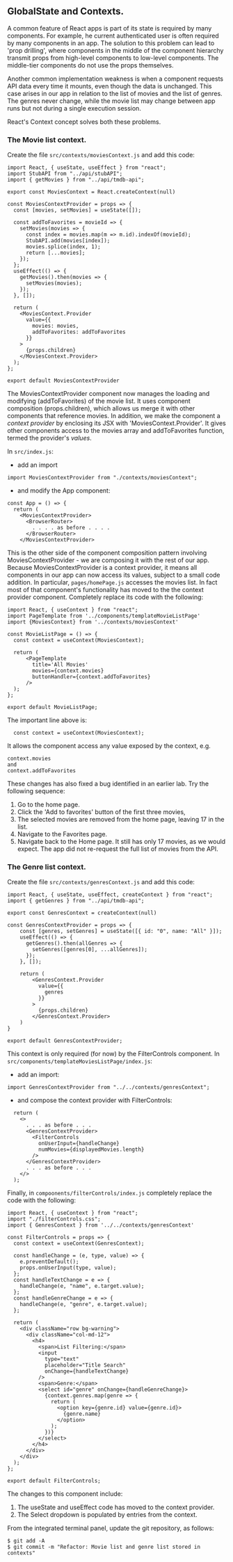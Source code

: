 
## GlobalState and Contexts.

A common feature of React apps is part of its state is required by many components. For example, he current authenticated user is often required by many components in an app. The solution to this problem can lead to 'prop drilling', where components in the middle of the component hierarchy transmit props from high-level components to low-level components. The middle-tier components do not use the props themselves. 

Another common implementation weakness is when a component requests API data every time it mounts, even though the data is unchanged. This case arises in our app in relation to the list of movies and the list of genres. The genres never change, while the movie list may change between app runs but not during a single execution session.

React's Context concept solves both these problems. 

### The Movie list context.

Create the file `src/contexts/moviesContext.js` and add this code:
~~~
import React, { useState, useEffect } from "react";
import StubAPI from "../api/stubAPI";
import { getMovies } from "../api/tmdb-api";

export const MoviesContext = React.createContext(null)

const MoviesContextProvider = props => {
  const [movies, setMovies] = useState([]);

  const addToFavorites = movieId => {
    setMovies(movies => {
      const index = movies.map(m => m.id).indexOf(movieId);
      StubAPI.add(movies[index]);
      movies.splice(index, 1);
      return [...movies];
    });
  };
  useEffect(() => {
    getMovies().then(movies => {
      setMovies(movies);
    });
  }, []);

  return (
    <MoviesContext.Provider
      value={{
        movies: movies,
        addToFavorites: addToFavorites
      }}
    >
      {props.children}
    </MoviesContext.Provider>
  );
};

export default MoviesContextProvider
~~~
The MoviesContextProvider component now manages the loading and modifying (addToFavorites) of the movie list. It uses component composition (props.children), which allows us merge it with other components that reference movies. In addition, we make the component a *context provider* by enclosing its JSX with 'MoviesContext.Provider'. It gives other components access to the movies array and addToFavorites function, termed the provider's *values*.

In `src/index.js`:

+ add an import
~~~
import MoviesContextProvider from "./contexts/moviesContext";
~~~

+ and modify the App component:
~~~
const App = () => {
  return (
    <MoviesContextProvider>
      <BrowserRouter>
        . . . . as before . . . . 
      </BrowserRouter>
    </MoviesContextProvider>
~~~

This is the other side of the component composition pattern involving MoviesContextProvider - we are composing it with the rest of our app. 
Because MoviesContextProvider is a context provider, it means all components in our app can now access its values, subject to a small code addition. In particular, `pages/homePage.js` accesses the movies list. In fact most of that component's functionality has moved to the the context provider component. Completely replace its code with the following:
~~~
import React, { useContext } from "react";
import PageTemplate from '../components/templateMovieListPage'
import {MoviesContext} from '../contexts/moviesContext'

const MovieListPage = () => {
  const context = useContext(MoviesContext);

  return (
      <PageTemplate 
        title='All Movies'
        movies={context.movies}
        buttonHandler={context.addToFavorites}
      />
  );
};

export default MovieListPage;
~~~
The important line above is:
~~~
  const context = useContext(MoviesContext);
~~~
It allows the component access any value exposed by the context, e.g.
~~~
context.movies
and
context.addToFavorites
~~~

These changes has also fixed a bug identified in an earlier lab. Try the following sequence:

1. Go to the home page.
1. Click the 'Add to favorites' button of the first three movies, 
1. The selected movies are removed from the home page, leaving 17 in the list. 
1. Navigate to the Favorites page.
1. Navigate back to the Home page. It still has only 17 movies, as we would expect. The app did not re-request the full list of movies from the API.

### The Genre list context.

Create the file `src/contexts/genresContext.js` and add this code:
~~~
import React, { useState, useEffect, createContext } from "react";
import { getGenres } from "../api/tmdb-api";

export const GenresContext = createContext(null)

const GenresContextProvider = props => {
    const [genres, setGenres] = useState([{ id: "0", name: "All" }]);
    useEffect(() => {
      getGenres().then(allGenres => {
        setGenres([genres[0], ...allGenres]);
      });
    }, []);

    return (
        <GenresContext.Provider
          value={{
            genres
          }}
        >
          {props.children}
        </GenresContext.Provider>    
    )
}

export default GenresContextProvider;
~~~

This context is only required (for now) by the FilterControls component. In `src/components/templateMoviesListPage/index.js`:

+ add an import:
~~~
import GenresContextProvider from "../../contexts/genresContext";
~~~

+ and compose the context provider with FilterControls:
~~~
  return (
    <>
      . . . as before . . .
      <GenresContextProvider>
        <FilterControls
          onUserInput={handleChange}
          numMovies={displayedMovies.length}
        />
      </GenresContextProvider>
      . . . as before . . .
    </>
  );
~~~
Finally, in `compoonents/filterControls/index.js` completely replace the code with the following:
~~~
import React, { useContext } from "react";
import "./filterControls.css";
import { GenresContext } from '../../contexts/genresContext' 

const FilterControls = props => {
  const context = useContext(GenresContext);

  const handleChange = (e, type, value) => {
    e.preventDefault();
    props.onUserInput(type, value);
  };
  const handleTextChange = e => {
    handleChange(e, "name", e.target.value);
  };
  const handleGenreChange = e => {
    handleChange(e, "genre", e.target.value);
  };

  return (
    <div className="row bg-warning">
      <div className="col-md-12">
        <h4>
          <span>List Filtering:</span>
          <input
            type="text"
            placeholder="Title Search"
            onChange={handleTextChange}
          />
          <span>Genre:</span>
          <select id="genre" onChange={handleGenreChange}>
            {context.genres.map(genre => {
              return (
                <option key={genre.id} value={genre.id}>
                  {genre.name}
                </option>
              );
            })}
          </select>
        </h4>
      </div>
    </div>
  );
};

export default FilterControls;
~~~
The changes to this component include:

1. The useState and useEffect code has moved to the context provider.
1. The Select dropdown is populated by entries from the context.

From the integrated terminal panel, update the git repository, as follows:
~~~
$ git add -A
$ git commit -m "Refactor: Movie list and genre list stored in contexts"
~~~
